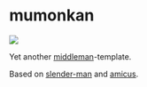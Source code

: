 # mumonkan

![](https://upload.wikimedia.org/wikipedia/commons/thumb/e/e7/Torii.svg/200px-Torii.svg.png)


Yet another [middleman](http://middlemanapp.com)-template.

Based on [slender-man](https://github.com/PaBLoX-CL/slender-man) and [amicus](https://github.com/nathos/amicus).
